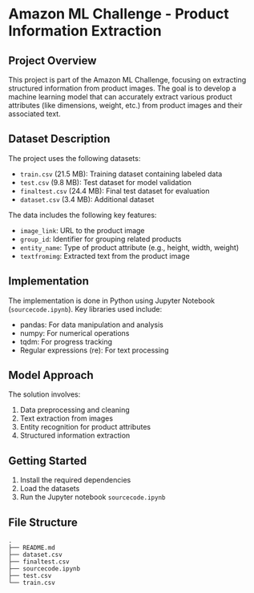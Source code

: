 # Amazon ML Challenge - Product Information Extraction

## Project Overview
This project is part of the Amazon ML Challenge, focusing on extracting structured information from product images. The goal is to develop a machine learning model that can accurately extract various product attributes (like dimensions, weight, etc.) from product images and their associated text.

## Dataset Description
The project uses the following datasets:
- `train.csv` (21.5 MB): Training dataset containing labeled data
- `test.csv` (9.8 MB): Test dataset for model validation
- `finaltest.csv` (24.4 MB): Final test dataset for evaluation
- `dataset.csv` (3.4 MB): Additional dataset

The data includes the following key features:
- `image_link`: URL to the product image
- `group_id`: Identifier for grouping related products
- `entity_name`: Type of product attribute (e.g., height, width, weight)
- `textfromimg`: Extracted text from the product image

## Implementation
The implementation is done in Python using Jupyter Notebook (`sourcecode.ipynb`). Key libraries used include:
- pandas: For data manipulation and analysis
- numpy: For numerical operations
- tqdm: For progress tracking
- Regular expressions (re): For text processing

## Model Approach
The solution involves:
1. Data preprocessing and cleaning
2. Text extraction from images
3. Entity recognition for product attributes
4. Structured information extraction

## Getting Started
1. Install the required dependencies
2. Load the datasets
3. Run the Jupyter notebook `sourcecode.ipynb`

## File Structure
```
.
├── README.md
├── dataset.csv
├── finaltest.csv
├── sourcecode.ipynb
├── test.csv
└── train.csv
